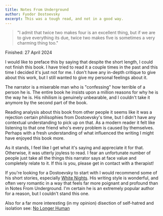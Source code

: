 ```yaml
---
title: Notes From Underground
author: Fyodor Dostoevsky
excerpt: This was a tough read, and not in a good way.
---
```


<p><blockquote>"I admit that twice two makes four is an excellent thing, but if we are to give everything its due, twice two makes five is sometimes a very charming thing too."</blockquote></p>

Finished: 27 April 2024

I would like to preface this by saying that despite the short length, I could not finish this book. I have tried to read it a couple times in the past and this time I decided it's just not for me. I don't have any in-depth critique to give about this work, but I still wanted to give my personal feelings about it.

The narrator is a miserable man who is "confessing" how terrible of a person he is. The entire book he insists upon a million reasons for why he is the way he is. His nihilism is genuinely unbearable, and I couldn't take it anymore by the second part of the book. 

Reading analysis about this book from other people it seems like it was a rejection certain philisophies from Dostoevsky's time, but I didn't have any contextual understanding to pick up on that. As a modern reader it felt like listening to that one friend who's every problem is caused by themselves. Perhaps with a fresh understanding of what influenced the writing I might have enjoyed this book more.

As it stands, I feel like I get what it's saying and appreciate it for that. Otherwise, it was utterly joyless to read. I fear an unfortunate number of people just take all the things this narrator says at face value and completely relate to it. If this is you, please get in contact with a therapist!

If you're looking for a Dostoevsky to start with I would recommend some of his short stories, especially [White Nights](https://en.wikipedia.org/wiki/White_Nights_(short_story)). His writing style is wonderful, and often very romantic in a way that feels far more poignant and profound than in Notes From Underground. I'm certain he is an extremely popular author for a reason, but I couldn't stand this one.

Also for a far more interesting (in my opinion) disection of self-hatred and isolation see: [No Longer Human](https://en.wikipedia.org/wiki/No_Longer_Human)
